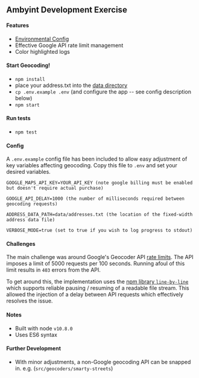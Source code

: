 ## Ambyint Development Exercise

#### Features

- [Environmental Config](https://github.com/colvint/ambyint/blob/master/.env.example)
- Effective Google API rate limit management
- Color highlighted logs

#### Start Geocoding!

- `npm install`
- place your address.txt into the [data directory](https://github.com/colvint/ambyint/tree/master/data)
- `cp .env.example .env` (and configure the app -- see config description below)
- `npm start`

#### Run tests

- `npm test`

#### Config

A `.env.example` config file has been included to allow easy adjustment of key variables affecting geocoding. Copy this file to `.env` and set your desired variables.

```
GOOGLE_MAPS_API_KEY=YOUR_API_KEY (note google billing must be enabled but doesn't require actual purchase)

GOOGLE_API_DELAY=1000 (the number of milliseconds required between geocoding requests)

ADDRESS_DATA_PATH=data/addresses.txt (the location of the fixed-width address data file)

VERBOSE_MODE=true (set to true if you wish to log progress to stdout)
```

#### Challenges

The main challenge was around Google's Geocoder API [rate limits](https://developers.google.com/maps/documentation/geocoding/usage-and-billing). The API imposes a limit of 5000 requests per 100 seconds. Running afoul of this limit results in `403` errors from the API. 

To get around this, the implementation uses the [npm library `line-by-line`](https://www.npmjs.com/package/line-by-line) which supports reliable pausing / resuming of a readable file stream. This allowed the injection of a delay between API requests which effectively resolves the issue.

#### Notes

- Built with node `v10.8.0`
- Uses ES6 syntax

#### Further Development

- With minor adjustments, a non-Google geocoding API can be snapped in. e.g. (`src/geocoders/smarty-streets`)
